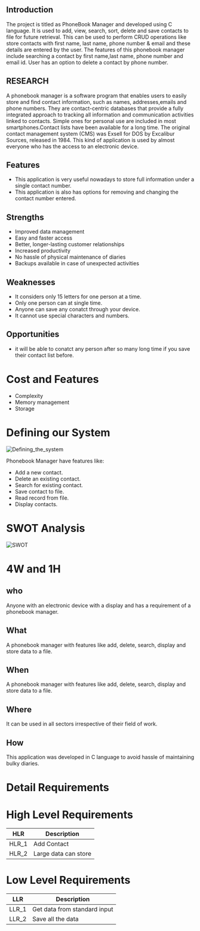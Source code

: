 
## Introduction

The project is titled as PhoneBook Manager and developed using C language. It is used to add, view, search, sort, delete and save contacts to file for future retrieval. This can be used to perform CRUD operations like store contacts with first name, last name, phone number & email and these details are entered by the user. The features of this phonebook manager include searching a contact by first name,last name, phone number and email id. User has an option to delete a contact by phone number.
## RESEARCH
A phonebook manager is a software program that enables users to easily store and find contact information, such as names, addresses,emails and phone numbers. They are contact-centric databases that provide a fully integrated approach to tracking all information and communication activities linked to contacts. Simple ones for personal use are included in most smartphones.Contact lists have been available for a long time. The original contact management system (CMS) was Exsell for DOS by Excalibur Sources, released in 1984. This kind of application is used by almost everyone who has the access to an electronic device.

## Features
- This application is very useful nowadays to store full information under a single contact number. 
- This application is also has options for removing and changing the contact number entered.


## Strengths
- Improved data management
- Easy and faster access
- Better, longer-lasting customer relationships
- Increased productivity
- No hassle of physical maintenance of diaries
- Backups available in case of unexpected activities

## Weaknesses
- It considers only 15 letters for one person at a time. 
- Only one person can at single time.  
- Anyone can save any conatct through your device.
- It cannot use special characters and numbers.
## Opportunities
- it will be able to conatct any person after so many long time if you save their contact list before.

# Cost and Features
- Complexity
- Memory management
- Storage

# Defining our System
![Defining_the_system](https://user-images.githubusercontent.com/81011974/143188404-7643ee26-7b77-4996-99bc-a63b61958177.png)

Phonebook Manager have features like:

- Add a new contact.
- Delete an existing contact.
- Search for existing contact.
- Save contact to file.
- Read record from file.
- Display contacts.

# SWOT Analysis

![SWOT](https://user-images.githubusercontent.com/81011974/143188819-68597f4b-8a55-40a2-b31c-8cc20315711f.png)



# 4W and 1H

## who
Anyone with an electronic device with a display and has a requirement of a phonebook manager.
## What
A phonebook manager with features like add, delete, search, display and store data to a file.
## When
A phonebook manager with features like add, delete, search, display and store data to a file.

## Where
It can be used in all sectors irrespective of their field of work.

## How
This application was developed in C language to avoid hassle of maintaining bulky diaries.

 
# Detail Requirements

# High Level Requirements
|HLR|      Description  |
|------|  --------------|
|HLR_1|    Add Contact             |
|HLR_2|    Large data can store             |

# Low Level Requirements
|LLR|      Description |
|------|  --------------|
|LLR_1|    Get data from standard input             |
|LLR_2|    Save all the data             |
